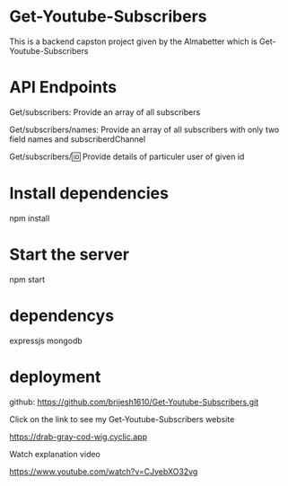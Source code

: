 # Get-Youtube-Subscribers
This is a backend capston project given by the Almabetter which is Get-Youtube-Subscribers
# API Endpoints
 Get/subscribers: Provide an array of all subscribers
 
 Get/subscribers/names: Provide an array of all subscribers with only two field names and subscriberdChannel
 
 Get/subscribers/:id: Provide details of particuler user of given id
 
# Install dependencies
npm install
# Start the server
npm start

# dependencys
expressjs
mongodb

# deployment
github: https://github.com/brijesh1610/Get-Youtube-Subscribers.git


Click on the link to see my Get-Youtube-Subscribers website


https://drab-gray-cod-wig.cyclic.app

Watch explanation video

https://www.youtube.com/watch?v=CJyebXO32vg
